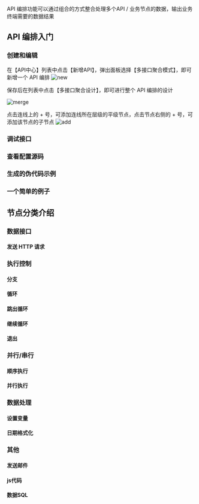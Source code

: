 API 编排功能可以通过组合的方式整合处理多个API / 业务节点的数据，输出业务终端需要的数据结果
## API 编排入门
### 创建和编辑
在【API中心】列表中点击【新增API】，弹出面板选择【多接口聚合模式】，即可新增一个 API 编排
![new](../../../static/img/API/API编排/new.png)

保存后在列表中点击【多接口聚合设计】，即可进行整个 API 编排的设计

![merge](../../../static/img/API/API编排/merge.png)

点击连线上的 + 号，可添加连线所在层级的平级节点，点击节点右侧的 + 号，可添加该节点的子节点
![add](../../../static/img/API/API编排/add.png)

### 调试接口
### 查看配置源码
### 生成的伪代码示例
### 一个简单的例子
## 节点分类介绍
### 数据接口
#### 发送 HTTP 请求
### 执行控制
#### 分支
#### 循环
#### 跳出循环
#### 继续循环
#### 退出
### 并行/串行
#### 顺序执行
#### 并行执行
### 数据处理
#### 设置变量
#### 日期格式化
### 其他
#### 发送邮件
#### js代码
#### 数据SQL